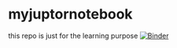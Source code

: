 # myjuptornotebook
this repo is just for the learning purpose 
[![Binder](https://mybinder.org/badge_logo.svg)](https://mybinder.org/v2/gh/arunmhh/myjuptornotebook.git/main?labpath=mynotebook.ipynb)
